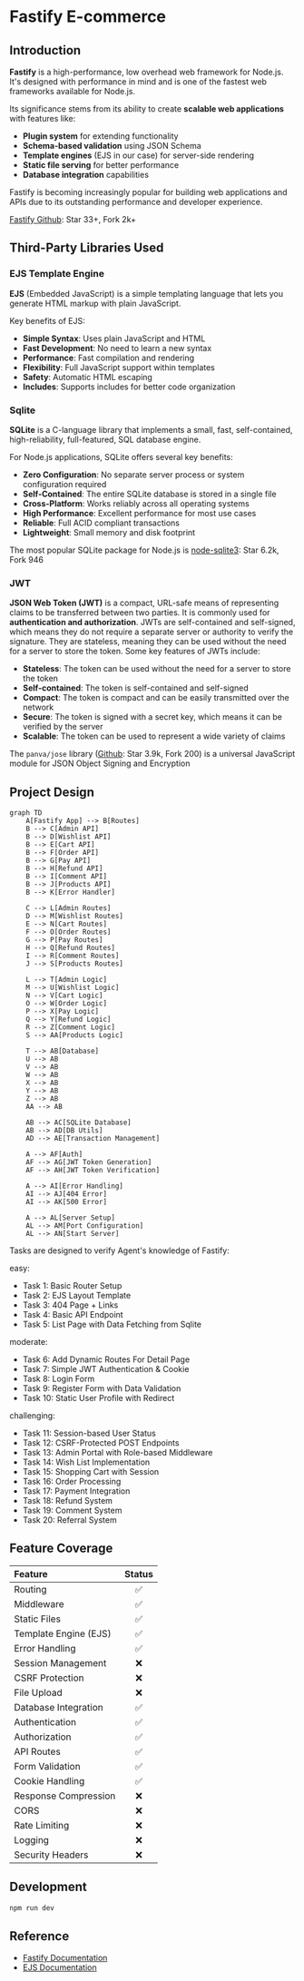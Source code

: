 # Fastify E-commerce

## Introduction

**Fastify** is a high-performance, low overhead web framework for Node.js. It's designed with performance in mind and is one of the fastest web frameworks available for Node.js.

Its significance stems from its ability to create **scalable web applications** with features like:

- **Plugin system** for extending functionality
- **Schema-based validation** using JSON Schema
- **Template engines** (EJS in our case) for server-side rendering
- **Static file serving** for better performance
- **Database integration** capabilities

Fastify is becoming increasingly popular for building web applications and APIs due to its outstanding performance and developer experience.

[Fastify Github](https://github.com/fastify/fastify): Star 33+, Fork 2k+

## Third-Party Libraries Used

### EJS Template Engine

**EJS** (Embedded JavaScript) is a simple templating language that lets you generate HTML markup with plain JavaScript.

Key benefits of EJS:

- **Simple Syntax**: Uses plain JavaScript and HTML
- **Fast Development**: No need to learn a new syntax
- **Performance**: Fast compilation and rendering
- **Flexibility**: Full JavaScript support within templates
- **Safety**: Automatic HTML escaping
- **Includes**: Supports includes for better code organization

### Sqlite

**SQLite** is a C-language library that implements a small, fast, self-contained, high-reliability, full-featured, SQL database engine.

For Node.js applications, SQLite offers several key benefits:

- **Zero Configuration**: No separate server process or system configuration required
- **Self-Contained**: The entire SQLite database is stored in a single file
- **Cross-Platform**: Works reliably across all operating systems
- **High Performance**: Excellent performance for most use cases
- **Reliable**: Full ACID compliant transactions
- **Lightweight**: Small memory and disk footprint

The most popular SQLite package for Node.js is [node-sqlite3](https://github.com/TryGhost/node-sqlite3):
Star 6.2k, Fork 946

### JWT

**JSON Web Token (JWT)** is a compact, URL-safe means of representing claims to be transferred between two parties. It is commonly used for **authentication and authorization**.
JWTs are self-contained and self-signed, which means they do not require a separate server or authority to verify the signature. They are stateless, meaning they can be used without the need for a server to store the token.
Some key features of JWTs include:

- **Stateless**: The token can be used without the need for a server to store the token
- **Self-contained**: The token is self-contained and self-signed
- **Compact**: The token is compact and can be easily transmitted over the network
- **Secure**: The token is signed with a secret key, which means it can be verified by the server
- **Scalable**: The token can be used to represent a wide variety of claims

The `panva/jose` library ([Github](https://github.com/panva/jose): Star 3.9k, Fork 200) is a universal JavaScript module for JSON Object Signing and Encryption

## Project Design

```mermaid
graph TD
    A[Fastify App] --> B[Routes]
    B --> C[Admin API]
    B --> D[Wishlist API]
    B --> E[Cart API]
    B --> F[Order API]
    B --> G[Pay API]
    B --> H[Refund API]
    B --> I[Comment API]
    B --> J[Products API]
    B --> K[Error Handler]

    C --> L[Admin Routes]
    D --> M[Wishlist Routes]
    E --> N[Cart Routes]
    F --> O[Order Routes]
    G --> P[Pay Routes]
    H --> Q[Refund Routes]
    I --> R[Comment Routes]
    J --> S[Products Routes]

    L --> T[Admin Logic]
    M --> U[Wishlist Logic]
    N --> V[Cart Logic]
    O --> W[Order Logic]
    P --> X[Pay Logic]
    Q --> Y[Refund Logic]
    R --> Z[Comment Logic]
    S --> AA[Products Logic]

    T --> AB[Database]
    U --> AB
    V --> AB
    W --> AB
    X --> AB
    Y --> AB
    Z --> AB
    AA --> AB

    AB --> AC[SQLite Database]
    AB --> AD[DB Utils]
    AD --> AE[Transaction Management]

    A --> AF[Auth]
    AF --> AG[JWT Token Generation]
    AF --> AH[JWT Token Verification]

    A --> AI[Error Handling]
    AI --> AJ[404 Error]
    AI --> AK[500 Error]

    A --> AL[Server Setup]
    AL --> AM[Port Configuration]
    AL --> AN[Start Server]
```

Tasks are designed to verify Agent's knowledge of Fastify:

easy:

- Task 1: Basic Router Setup
- Task 2: EJS Layout Template
- Task 3: 404 Page + Links
- Task 4: Basic API Endpoint
- Task 5: List Page with Data Fetching from Sqlite

moderate:

- Task 6: Add Dynamic Routes For Detail Page
- Task 7: Simple JWT Authentication & Cookie
- Task 8: Login Form
- Task 9: Register Form with Data Validation
- Task 10: Static User Profile with Redirect

challenging:

- Task 11: Session-based User Status
- Task 12: CSRF-Protected POST Endpoints
- Task 13: Admin Portal with Role-based Middleware
- Task 14: Wish List Implementation
- Task 15: Shopping Cart with Session
- Task 16: Order Processing
- Task 17: Payment Integration
- Task 18: Refund System
- Task 19: Comment System
- Task 20: Referral System

## Feature Coverage

| Feature               | Status |
| :-------------------- | :----: |
| Routing               |   ✅   |
| Middleware            |   ✅   |
| Static Files          |   ✅   |
| Template Engine (EJS) |   ✅   |
| Error Handling        |   ✅   |
| Session Management    |   ❌   |
| CSRF Protection       |   ❌   |
| File Upload           |   ❌   |
| Database Integration  |   ✅   |
| Authentication        |   ✅   |
| Authorization         |   ✅   |
| API Routes            |   ✅   |
| Form Validation       |   ✅   |
| Cookie Handling       |   ✅   |
| Response Compression  |   ❌   |
| CORS                  |   ❌   |
| Rate Limiting         |   ❌   |
| Logging               |   ❌   |
| Security Headers      |   ❌   |

## Development

```bash
npm run dev
```

## Reference

- [Fastify Documentation](https://www.fastify.io/docs/latest/)
- [EJS Documentation](https://ejs.co/)
